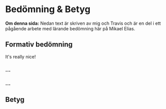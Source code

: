 # Bedömning & Betyg



**Om denna sida:** Nedan text är skriven av mig och Travis och är en del i ett pågående arbete med lärande bedömning här på Mikael Elias. 

## Formativ bedömning

It's really nice!

### ...

### ...

## Betyg